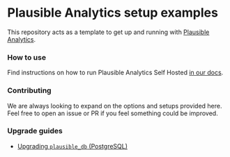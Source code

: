 # Plausible Analytics setup examples

This repository acts as a template to get up and running with [Plausible Analytics](https://github.com/plausible/analytics).

### How to use

Find instructions on how to run Plausible Analytics Self Hosted [in our docs](./docs).

### Contributing

We are always looking to expand on the options and setups provided here. Feel free to open an issue or PR if you feel
something could be improved.

### Upgrade guides

- [Upgrading `plausible_db` (PostgreSQL)](upgrade/postgres.md)
